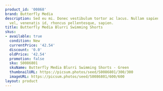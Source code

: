 ```yaml
---
product_id: '00868'
brand: Butterfly Media
description: Sed eu mi. Donec vestibulum tortor ac lacus. Nullam sapien augue, condimentum
  vel, venenatis id, rhoncus pellentesque, sapien.
title: Butterfly Media Blurri Swimming Shorts
skus:
- available: true
  condition: New
  currentPrice: '42.54'
  discount: '0.0'
  oldPrice: '42.54'
  promotion: false
  sku: S0086801
  skuName: Butterfly Media Blurri Swimming Shorts - Green
  thumbnailURL: https://picsum.photos/seed/S0086801/300/300
  imageURL: https://picsum.photos/seed/S0086801/600/600
layout: product
---
```

